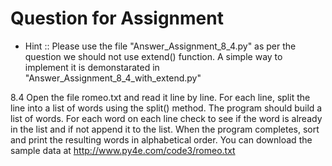 # Question for Assignment

-  Hint :: Please use the file "Answer_Assignment_8_4.py" as per the question we should not use extend() function. A simple way to implement it is demonstarated in "Answer_Assignment_8_4_with_extend.py"

8.4 Open the file romeo.txt and read it line by line. For each line, split the line into a list of words using the split() method. The program should build a list of words. For each word on each line check to see if the word is already in the list and if not append it to the list. When the program completes, sort and print the resulting words in alphabetical order.
You can download the sample data at http://www.py4e.com/code3/romeo.txt
